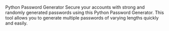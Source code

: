 Python Password Generator
Secure your accounts with strong and randomly generated passwords using this Python Password Generator. This tool allows you to generate multiple passwords of varying lengths quickly and easily.
